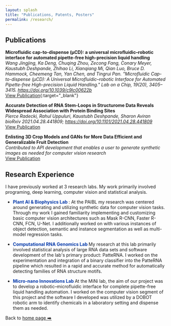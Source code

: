 ```yaml
---
layout: splash
title: "Publications, Patents, Posters"
permalink: /research/
---
```

## Publications

__Microfluidic cap-to-dispense (μCD): a universal microfluidic–robotic interface for automated pipette-free high-precision liquid handling__  
*Wang Jingjing, Ka Deng, Chuqing Zhou, Zecong Fang, Conary Meyer, Kaustubh Deshpande, Zhihao Li, Xianqiang Mi, Qian Luo, Bruce D. Hammock, Cheemeng Tan, Yan Chen, and Tingrui Pan. "Microfluidic Cap-to-dispense (μCD): A Universal Microfluidic–robotic Interface for Automated Pipette-free High-precision Liquid Handling." Lab on a Chip, 19(20), 3405–3415. https://doi.org/10.1039/c9lc00622b*  
[View Publication](https://pubs.rsc.org/en/content/articlelanding/2019/lc/c9lc00622b#!divAbstract){:target="_blank"}


__Accurate Detection of RNA Stem-Loops in Structurome Data Reveals Widespread Association with Protein Binding Sites__  
*Pierce Radecki, Rahul Uppuluri, Kaustubh Deshpande, Sharon Aviran
bioRxiv 2021.04.28.441809; https://doi.org/10.1101/2021.04.28.441809*  
[View Publication](https://www.tandfonline.com/doi/full/10.1080/15476286.2021.1971382) 

__Enlisting 3D Crop Models and GANs for More Data Efficient and Generalizable Fruit Detection__  
*Contributed to API development that enables a user to generate synthetic images as needed for computer vision research*  
[View Publication](https://deepai.org/publication/enlisting-3d-crop-models-and-gans-for-more-data-efficient-and-generalizable-fruit-detection)

## Research Experience

I have previously worked at 3 research labs. My work primarily involved programing, deep learning, computer vision and statistical analysis. 

- **<span style="color:rgb(5, 58, 170)"> Plant AI & Biophysics Lab </span>**: At the PAIBL my research was centered around generating and utilizing synthetic data for computer vision tasks. Through my work I gained familiarity implementing and customizing basic computer vision architectures such as Mask R-CNN, Faster R-CNN, FCN, U-Net. I additionally worked on with various instances of object detection, semantic and instance segmentation as well as multi-model regression tasks.

- **<span style="color:rgb(5, 58, 170)"> Computational RNA Genomics Lab </span>** My research at this lab primarily involved statistical analysis of large RNA data sets and software development of the lab's primary product: PatteRNA. I worked on the experimentation and integration of a binary classifier into the PatteRNA pipeline which resulted in a rapid and accurate method for automatically detecting families of RNA structure motifs.


- **<span style="color:rgb(5, 58, 170)"> Micro-nano Innovations Lab </span>** At the MiNi lab, the aim of our project was to develop a robotic–microfluidic interface for complete pipette-free liquid handling automation. I worked on the computer vision segment of this project and the software I developed was utilized by a DOBOT robotic arm to identify chemicals in a laboratory setting and dispense them as needed. 






Back to [home page ⮕](/index)